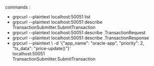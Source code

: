 commands : 
- grpcurl --plaintext localhost:50051 list
- grpcurl --plaintext localhost:50051 describe TransactionSubmitter.SubmitTransaction
- grpcurl --plaintext localhost:50051 describe .TransactionRequest
- grpcurl --plaintext localhost:50051 describe .TransactionResponse
- grpcurl --plaintext \ 
        -d '{"app_name": "oracle-app", "priority": 2, "tx_data": "price-update()"}' \
        localhost:50051 \
        TransactionSubmitter.SubmitTransaction